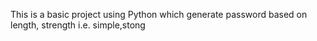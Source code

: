 This is a basic project using Python which generate password based on length, strength i.e. simple,stong 
